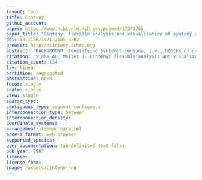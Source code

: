 ```yaml
---
layout: tool 
title: Cinteny
github_account: 
paper: https://www.ncbi.nlm.nih.gov/pubmed/17343765
paper_title: "Cinteny: flexible analysis and visualization of synteny and genome rearrangements in multiple organisms."
doi: 10.1186/1471-2105-8-82
browser: http://cinteny.cchmc.org
abstract: "BACKGROUND: Identifying syntenic regions, i.e., blocks of genes or other markers with evolutionary conserved order, and quantifying evolutionary relatedness between genomes in terms of chromosomal rearrangements is one of the central goals in comparative genomics. However, the analysis of synteny and the resulting assessment of genome rearrangements are sensitive to the choice of a number of arbitrary parameters that affect the detection of synteny blocks. In particular, the choice of a set of markers and the effect of different aggregation strategies, which enable coarse graining of synteny blocks and exclusion of micro-rearrangements, need to be assessed. Therefore, existing tools and resources that facilitate identification, visualization and analysis of synteny need to be further improved to provide a flexible platform for such analysis, especially in the context of multiple genomes. RESULTS: We present a new tool, Cinteny, for fast identification and analysis of synteny with different sets of markers and various levels of coarse graining of syntenic blocks. Using Hannenhalli-Pevzner approach and its extensions, Cinteny also enables interactive determination of evolutionary relationships between genomes in terms of the number of rearrangements (the reversal distance). In particular, Cinteny provides: i) integration of synteny browsing with assessment of evolutionary distances for multiple genomes; ii) flexibility to adjust the parameters and re-compute the results on-the-fly; iii) ability to work with user provided data, such as orthologous genes, sequence tags or other conserved markers. In addition, Cinteny provides many annotated mammalian, invertebrate and fungal genomes that are pre-loaded and available for analysis at http://cinteny.cchmc.org. CONCLUSION: Cinteny allows one to automatically compare multiple genomes and perform sensitivity analysis for synteny block detection and for the subsequent computation of reversal distances. Cinteny can also be used to interactively browse syntenic blocks conserved in multiple genomes, to facilitate genome annotation and validation of assemblies for newly sequenced genomes, and to construct and assess phylogenomic trees."
citation: "Sinha AU, Meller J. Cinteny: flexible analysis and visualization of synteny and genome rearrangements in multiple organisms. BMC Bioinformatics. 2007;8: 82."
citation_count: 134
lay: linear
partition: segregated
abstraction: none
focus: single
scale: single
view: single
sparse_type: 
contiguous_type: segment contiguous
interconnection_type: between
interconnection_density: 
coordinate_systems: 
arrangement: linear parallel
access_format: web browser
supported_species: 
user_documentation: tab-delimited text files
pub_year: 2007
license: 
license_form: 
image: /assets/Cinteny.png
---
```

